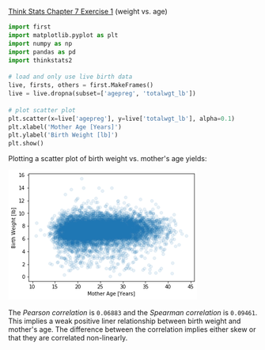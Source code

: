 [Think Stats Chapter 7 Exercise 1](http://greenteapress.com/thinkstats2/html/thinkstats2008.html#toc70) (weight vs. age)

```python
import first
import matplotlib.pyplot as plt
import numpy as np
import pandas as pd
import thinkstats2

# load and only use live birth data
live, firsts, others = first.MakeFrames()
live = live.dropna(subset=['agepreg', 'totalwgt_lb'])

# plot scatter plot
plt.scatter(x=live['agepreg'], y=live['totalwgt_lb'], alpha=0.1)
plt.xlabel('Mother Age [Years]')
plt.ylabel('Birth Weight [lb]')
plt.show()
```

Plotting a scatter plot of birth weight vs. mother's age yields:

<img src="images/birth_weight_mother_age_scatter.png" />

The *Pearson correlation* is `0.06883` and the *Spearman correlation* is
`0.09461`. This implies a weak positive liner relationship between birth
weight and mother's age. The difference between the correlation implies either
skew or that they are correlated non-linearly. 
